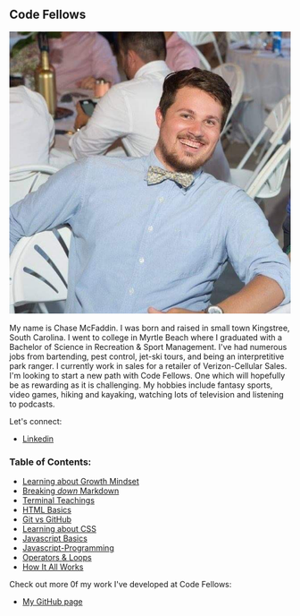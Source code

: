 ## **Code Fellows**

![chase](images/chase-profile.jpg)


My name is Chase McFaddin. I was born and raised in small town Kingstree, South Carolina. I went to college in Myrtle Beach where I graduated with a Bachelor of Science in Recreation & Sport Management. I've had numerous jobs from bartending, pest control, jet-ski tours, and being an interpretitive park ranger. I currently work in sales for a retailer of Verizon-Cellular Sales. I'm looking to start a new path with Code Fellows. One which will hopefully be as rewarding as it is challenging. My hobbies include fantasy sports, video games, hiking and kayaking, watching lots of television and listening to podcasts.

Let's connect:

- [Linkedin](https://www.linkedin.com/in/chase-mcfaddin-62a8a548/)


### **Table of Contents:**
 
- [Learning about Growth Mindset](growth-mindest.md)
- [Breaking *down* Markdown](markdown-notes.md)
- [Terminal Teachings](tools-terminal.md)
- [HTML Basics](html-notes.md)
- [Git vs GitHub](git-vs-github.md)
- [Learning about CSS](css-notes.md)
- [Javascript Basics](javascript-notes.md)
- [Javascript-Programming](code-js.md)
- [Operators & Loops](ops-loops.md)
- [How It All Works](how-it-works.md)

Check out more 0f my work I've developed at Code Fellows:

- [My GitHub page](https://github.com/ChaseMcFaddin)






















